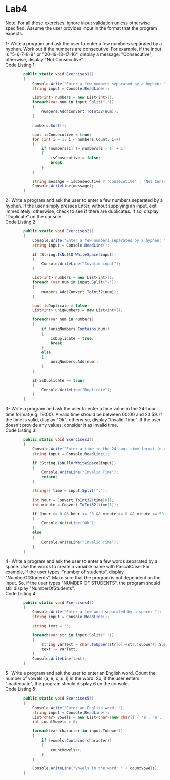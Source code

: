 # Lab4
Note: For all these exercises, ignore input validation unless otherwise specified.
Assume the user provides input in the format that the program expects.

1- Write a program and ask the user to enter a few numbers separated by a hyphen. 
Work out if the numbers are consecutive. 
For example, if the input is "5-6-7-8-9" or "20-19-18-17-16", display a message: "Consecutive"; otherwise, display "Not Consecutive".  
Code Listing 1:
```cs
        public static void Exercises1()
        {
            Console.Write("Enter a few numbers separated by a hyphen: ");
            string input = Console.ReadLine();

            List<int> numbers = new List<int>();
            foreach(var num in input.Split("-"))
            {
                numbers.Add(Convert.ToInt32(num));
            }

            numbers.Sort();

            bool isConsecutive = true;
            for (int i = 1; i < numbers.Count; i++)
            {
                if (numbers[i] != numbers[i - 1] + 1)
                {
                    isConsecutive = false;
                    break;
                }
            }

            string message = isConsecutive ? "Consecutive" : "Not Consecutive";
            Console.WriteLine(message);
        }
```

2- Write a program and ask the user to enter a few numbers separated by a hyphen.
If the user simply presses Enter, without supplying an input, exit immediately; otherwise, check to see if there are duplicates.
If so, display "Duplicate" on the console.  
Code Listing 2:
```cs
        public static void Exercises2()
        {
            Console.Write("Enter a few numbers separated by a hyphen: ");
            string input = Console.ReadLine();

            if (String.IsNullOrWhiteSpace(input))
            {
                Console.WriteLine("Invalid input");
            }

            List<int> numbers = new List<int>();
            foreach (var num in input.Split("-"))
            {
                numbers.Add(Convert.ToInt32(num));
            }

            bool isDuplicate = false;
            List<int> uniqNumbers = new List<int>();

            foreach(var num in numbers)
            {
                if (uniqNumbers.Contains(num))
                {
                    isDuplicate = true;
                    break;
                }
                else
                {
                    uniqNumbers.Add(num);
                }
            }

            if(isDuplicate == true)
            {
                Console.WriteLine("Duplicate");
            }
        }
```

3- Write a program and ask the user to enter a time value in the 24-hour time format(e.g. 19:00). 
A valid time should be between 00:00 and 23:59. 
If the time is valid, display "Ok"; otherwise, display "Invalid Time". 
If the user doesn't provide any values, consider it as invalid time.  
Code Listing 3:
```cs
        public static void Exercises3()
        {
            Console.Write("Enter a time in the 24-hour time format (e.g. 19:00): ");
            string input = Console.ReadLine();

            if (String.IsNullOrWhiteSpace(input))
            {
                Console.WriteLine("Invalid Time");
                return;
            }

            string[] time = input.Split(":");

            int hour = Convert.ToInt32(time[0]);
            int minute = Convert.ToInt32(time[1]);

            if (hour >= 0 && hour <= 23 && minute >= 0 && minute <= 59)
            {
                Console.WriteLine("Ok");
            }
            else
            {
                Console.WriteLine("Invalid Time");
            }
        }
```

4- Write a program and ask the user to enter a few words separated by a space.
Use the words to create a variable name with PascalCase.
For example, if the user types: "number of students", display "NumberOfStudents". 
Make sure that the program is not dependent on the input.
So, if the user types "NUMBER OF STUDENTS", the program should still display "NumberOfStudents".  
Code Listing 4
```cs
        public static void Exercises4()
        {
            Console.Write("Enter a few word separated by a space: ");
            string input = Console.ReadLine();

            string text = "";

            foreach(var str in input.Split(" "))
            {
                string varText = char.ToUpper(str[0])+str.ToLower().Substring(1);
                text += varText;
            }
            Console.WriteLine(text);
        }
```

5- Write a program and ask the user to enter an English word. 
Count the number of vowels (a, e, o, u, i) in the word. 
So, if the user enters "inadequate", the program should display 6 on the console.  
Code Listing 5:
```cs
        public static void Exercises5()
        {
            Console.Write("Enter an English word: ");
            string input = Console.ReadLine();
            List<char> vowels = new List<char>(new char[] { 'a', 'e', 'o', 'u', 'i' });
            int countVowels = 0;

            foreach(var character in input.ToLower())
            {
                if (vowels.Contains(character))
                {
                    countVowels++;
                }
            }

            Console.WriteLine("Vowels in the word: " + countVowels);
        }
```

